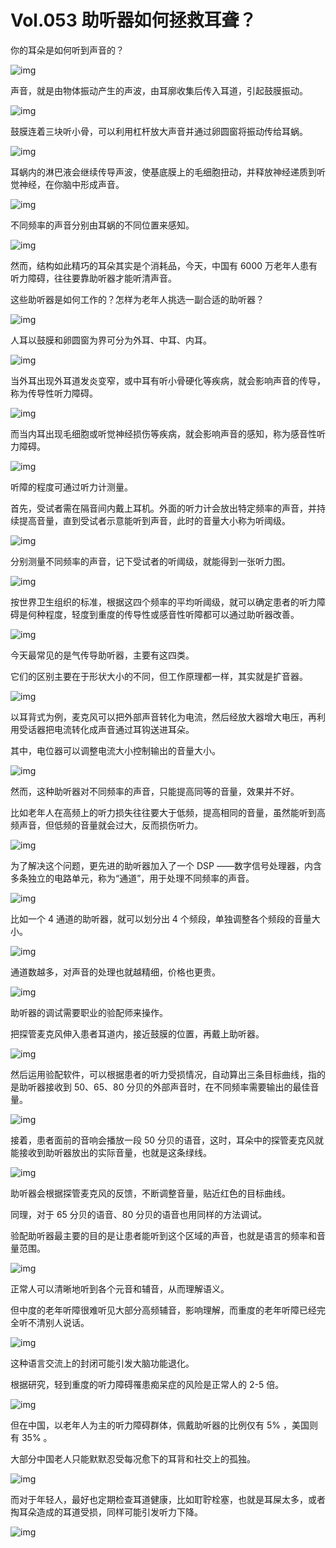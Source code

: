 # Vol.053 助听器如何拯救耳聋？

你的耳朵是如何听到声音的？



![img](https://mmbiz.qpic.cn/mmbiz_gif/U6yRaDu1NaYLiccj4wWLBDySFPgiaRL5t955qyljdcRrG44TTMqAb5y7VwAFoUIYMPib1lJCqqzcbpEfzQwsEtbjQ/640?wx_fmt=gif&tp=webp&wxfrom=5&wx_lazy=1)



声音，就是由物体振动产生的声波，由耳廓收集后传入耳道，引起鼓膜振动。



![img](https://mmbiz.qpic.cn/mmbiz_gif/U6yRaDu1NaYLiccj4wWLBDySFPgiaRL5t9ge96JZvhZrpblV1sOh5oCiaP6WhSjyBvyxMUH4o0g69kUhN2Rjkhv8g/640?wx_fmt=gif&tp=webp&wxfrom=5&wx_lazy=1)



鼓膜连着三块听小骨，可以利用杠杆放大声音并通过卵圆窗将振动传给耳蜗。



![img](https://mmbiz.qpic.cn/mmbiz_gif/U6yRaDu1NaYLiccj4wWLBDySFPgiaRL5t9dSAOofcCtCmPSfZp7dh6ypjAk6TYHRas1dVBzia36KlKPtfxpu1mD9A/640?wx_fmt=gif&tp=webp&wxfrom=5&wx_lazy=1)



耳蜗内的淋巴液会继续传导声波，使基底膜上的毛细胞扭动，并释放神经递质到听觉神经，在你脑中形成声音。



![img](https://mmbiz.qpic.cn/mmbiz_gif/U6yRaDu1NaYLiccj4wWLBDySFPgiaRL5t9QHY8JclWA3tic4qm90dzOFUpNovscUPCr72MmvEDwM8YBksxohTBXDA/640?wx_fmt=gif&tp=webp&wxfrom=5&wx_lazy=1)



不同频率的声音分别由耳蜗的不同位置来感知。



![img](https://mmbiz.qpic.cn/mmbiz_png/U6yRaDu1NaYLiccj4wWLBDySFPgiaRL5t9ic1pqyib6rHrcWAfibyTUenysl6AoAzQAa1HOby8fGKBMFsTQw0RULPOw/640?wx_fmt=png&tp=webp&wxfrom=5&wx_lazy=1&wx_co=1)



然而，结构如此精巧的耳朵其实是个消耗品，今天，中国有 6000 万老年人患有听力障碍，往往要靠助听器才能听清声音。



这些助听器是如何工作的？怎样为老年人挑选一副合适的助听器？



![img](https://mmbiz.qpic.cn/mmbiz_png/U6yRaDu1NaYLiccj4wWLBDySFPgiaRL5t9pskW3aehknnaz3ar7ictejPxYaInuoURFdFx1BiaZWJTIWomJzzVgSRA/640?wx_fmt=png&tp=webp&wxfrom=5&wx_lazy=1&wx_co=1)



人耳以鼓膜和卵圆窗为界可分为外耳、中耳、内耳。



![img](https://mmbiz.qpic.cn/mmbiz_png/U6yRaDu1NaYLiccj4wWLBDySFPgiaRL5t9EzYvAKkhF6VxdDm2tRibMF6CZk5KGj3Ix9lMB0wedHc7CEnIk3wDTvA/640?wx_fmt=png&tp=webp&wxfrom=5&wx_lazy=1&wx_co=1)





当外耳出现外耳道发炎变窄，或中耳有听小骨硬化等疾病，就会影响声音的传导，称为传导性听力障碍。



![img](https://mmbiz.qpic.cn/mmbiz_png/U6yRaDu1NaYLiccj4wWLBDySFPgiaRL5t9vRmBWicMX95kcbf6rPjuKY43e7k2JTJC24DSJUodCiaFd1KnwsibVGEjQ/640?wx_fmt=png&tp=webp&wxfrom=5&wx_lazy=1&wx_co=1)



而当内耳出现毛细胞或听觉神经损伤等疾病，就会影响声音的感知，称为感音性听力障碍。



![img](https://mmbiz.qpic.cn/mmbiz_png/U6yRaDu1NaYLiccj4wWLBDySFPgiaRL5t9OVBdLMceSlOrGiaCcRxhicicNvJvI8qJmGEAhaeriaeUjycTibgoLN6AV0A/640?wx_fmt=png&tp=webp&wxfrom=5&wx_lazy=1&wx_co=1)



听障的程度可通过听力计测量。



首先，受试者需在隔音间内戴上耳机。外面的听力计会放出特定频率的声音，并持续提高音量，直到受试者示意能听到声音，此时的音量大小称为听阈级。



![img](https://mmbiz.qpic.cn/mmbiz_gif/U6yRaDu1NaYLiccj4wWLBDySFPgiaRL5t92tv2p1zaib46GCxqqEunDevTWttDweUXicbjahuiblqicEvGW0bIy8RZiag/640?wx_fmt=gif&tp=webp&wxfrom=5&wx_lazy=1)





分别测量不同频率的声音，记下受试者的听阈级，就能得到一张听力图。



![img](https://mmbiz.qpic.cn/mmbiz_gif/U6yRaDu1NaYLiccj4wWLBDySFPgiaRL5t9eToDpia1sWJHgCCjTsaJkx9Jibr4CTE3algZAbhTnO0rcAEHlQDXtHeg/640?wx_fmt=gif&tp=webp&wxfrom=5&wx_lazy=1)



按世界卫生组织的标准，根据这四个频率的平均听阈级，就可以确定患者的听力障碍是何种程度，轻度到重度的传导性或感音性听障都可以通过助听器改善。



![img](https://mmbiz.qpic.cn/mmbiz_gif/U6yRaDu1NaYLiccj4wWLBDySFPgiaRL5t9loKQ1FFm2xiaQZql8XZwmNxtUN2QzGtJyRmsLEHW5QGYVpskyeibcn6A/640?wx_fmt=gif&tp=webp&wxfrom=5&wx_lazy=1)



今天最常见的是气传导助听器，主要有这四类。



它们的区别主要在于形状大小的不同，但工作原理都一样，其实就是扩音器。



![img](https://mmbiz.qpic.cn/mmbiz_gif/U6yRaDu1NaYLiccj4wWLBDySFPgiaRL5t9sSWDRNvAib34YT3hAWxHIYdoAuSkXKfzzOM1mDzn4n1M0TWLEQa6bdA/640?wx_fmt=gif&tp=webp&wxfrom=5&wx_lazy=1)





以耳背式为例，麦克风可以把外部声音转化为电流，然后经放大器增大电压，再利用受话器把电流转化成声音通过耳钩送进耳朵。



其中，电位器可以调整电流大小控制输出的音量大小。



![img](https://mmbiz.qpic.cn/mmbiz_gif/U6yRaDu1NaYLiccj4wWLBDySFPgiaRL5t9EG4tKgppGqM097vTNH7N4tuKjwMJ4OwTDnZ5OT0pP4jFH0VQJnsia0Q/640?wx_fmt=gif&tp=webp&wxfrom=5&wx_lazy=1)





然而，这种助听器对不同频率的声音，只能提高同等的音量，效果并不好。



比如老年人在高频上的听力损失往往要大于低频，提高相同的音量，虽然能听到高频声音，但低频的音量就会过大，反而损伤听力。



![img](https://mmbiz.qpic.cn/mmbiz_gif/U6yRaDu1NaYLiccj4wWLBDySFPgiaRL5t9s8HKP0EPA0BzExTibbUheOZDd6vzBSalw2OXg35BHEWe3SIsSQucn9w/640?wx_fmt=gif&tp=webp&wxfrom=5&wx_lazy=1)





为了解决这个问题，更先进的助听器加入了一个 DSP ——数字信号处理器，内含多条独立的电路单元，称为“通道”，用于处理不同频率的声音。



![img](https://mmbiz.qpic.cn/mmbiz_gif/U6yRaDu1NaYLiccj4wWLBDySFPgiaRL5t9jhNNFa9VAIP8nZfhzOQ0MaYicQfEh9pYIZO8gF4RAFPicDVTia0vLzcnQ/640?wx_fmt=gif&tp=webp&wxfrom=5&wx_lazy=1)



比如一个 4 通道的助听器，就可以划分出 4 个频段，单独调整各个频段的音量大小。



![img](https://mmbiz.qpic.cn/mmbiz_gif/U6yRaDu1NaYLiccj4wWLBDySFPgiaRL5t9QiaQycDdOy5FDpfiadFBOVcuMetQJoC1TFl0BRCwEfKT6LzVOhYVuEQQ/640?wx_fmt=gif&tp=webp&wxfrom=5&wx_lazy=1)



通道数越多，对声音的处理也就越精细，价格也更贵。



![img](https://mmbiz.qpic.cn/mmbiz_png/U6yRaDu1NaYLiccj4wWLBDySFPgiaRL5t9vOIpEDjCbo3MticK3SuicRX8gu8qYcmcibc2zetTJ2IkZC0HRmfMW6TAg/640?wx_fmt=png&tp=webp&wxfrom=5&wx_lazy=1&wx_co=1)



助听器的调试需要职业的验配师来操作。



把探管麦克风伸入患者耳道内，接近鼓膜的位置，再戴上助听器。



![img](https://mmbiz.qpic.cn/mmbiz_gif/U6yRaDu1NaYLiccj4wWLBDySFPgiaRL5t9zvbdDUhjOW9ibGxyuS2dwkiakib5qbEB4zJD35ACEu7qEcx3UwedmlDdA/640?wx_fmt=gif&tp=webp&wxfrom=5&wx_lazy=1)



然后运用验配软件，可以根据患者的听力受损情况，自动算出三条目标曲线，指的是助听器接收到 50、65、80 分贝的外部声音时，在不同频率需要输出的最佳音量。



![img](https://mmbiz.qpic.cn/mmbiz_gif/U6yRaDu1NaYLiccj4wWLBDySFPgiaRL5t9kicrZHs6Cp6PibSabNC50QhBHh0BgAssYiaPWqCXTv90QCyP1Vxp3TzSg/640?wx_fmt=gif&tp=webp&wxfrom=5&wx_lazy=1)



接着，患者面前的音响会播放一段 50 分贝的语音，这时，耳朵中的探管麦克风就能接收到助听器放出的实际音量，也就是这条绿线。



![img](https://mmbiz.qpic.cn/mmbiz_gif/U6yRaDu1NaYLiccj4wWLBDySFPgiaRL5t9s9I2hFiataBBger7CkCYMwhC6GPJnrj0k5VhrUHxJWoVf1klibiaYzJOg/640?wx_fmt=gif&tp=webp&wxfrom=5&wx_lazy=1)



助听器会根据探管麦克风的反馈，不断调整音量，贴近红色的目标曲线。





同理，对于 65 分贝的语音、80 分贝的语音也用同样的方法调试。



验配助听器最主要的目的是让患者能听到这个区域的声音，也就是语言的频率和音量范围。



![img](https://mmbiz.qpic.cn/mmbiz_png/U6yRaDu1NaYLiccj4wWLBDySFPgiaRL5t9gVky0dXtre4r58E8RfZnynU3Oico4b2VJvdfaKTLdvbkicpr0zgTSGhg/640?wx_fmt=png&tp=webp&wxfrom=5&wx_lazy=1&wx_co=1)



正常人可以清晰地听到各个元音和辅音，从而理解语义。



但中度的老年听障很难听见大部分高频辅音，影响理解，而重度的老年听障已经完全听不清别人说话。



![img](https://mmbiz.qpic.cn/mmbiz_png/U6yRaDu1NaYLiccj4wWLBDySFPgiaRL5t9icmxGnBhHKGNgKOctnBSwusxOqfvtjjibkAuVJFEic0fa182JsuTRfuFg/640?wx_fmt=png&tp=webp&wxfrom=5&wx_lazy=1&wx_co=1)



这种语言交流上的封闭可能引发大脑功能退化。



根据研究，轻到重度的听力障碍罹患痴呆症的风险是正常人的 2-5 倍。



![img](https://mmbiz.qpic.cn/mmbiz_png/U6yRaDu1NaYLiccj4wWLBDySFPgiaRL5t9eNQDoLZ6sjrrGQUJjd7ZUH5cW4y0Gf48tpyFCr41tCefypzJ2nSvqw/640?wx_fmt=png&tp=webp&wxfrom=5&wx_lazy=1&wx_co=1)



但在中国，以老年人为主的听力障碍群体，佩戴助听器的比例仅有 5% ，美国则有 35% 。



大部分中国老人只能默默忍受每况愈下的耳背和社交上的孤独。



![img](https://mmbiz.qpic.cn/mmbiz_gif/U6yRaDu1NaYLiccj4wWLBDySFPgiaRL5t92S68iarefcBJicMXhCOoJpNPpdiaZxaibyxrghkTTvr7BdFmy7C1TMiaYKQ/640?wx_fmt=gif&tp=webp&wxfrom=5&wx_lazy=1)



而对于年轻人，最好也定期检查耳道健康，比如耵聍栓塞，也就是耳屎太多，或者掏耳朵造成的耳道受损，同样可能引发听力下降。



![img](https://mmbiz.qpic.cn/mmbiz_gif/U6yRaDu1NaYLiccj4wWLBDySFPgiaRL5t93TZ1p1n6FFg3ibKu23zYSvpeuIGaeUribYFUAyL0iatgnkWAAytJNBnLg/640?wx_fmt=gif&tp=webp&wxfrom=5&wx_lazy=1)
